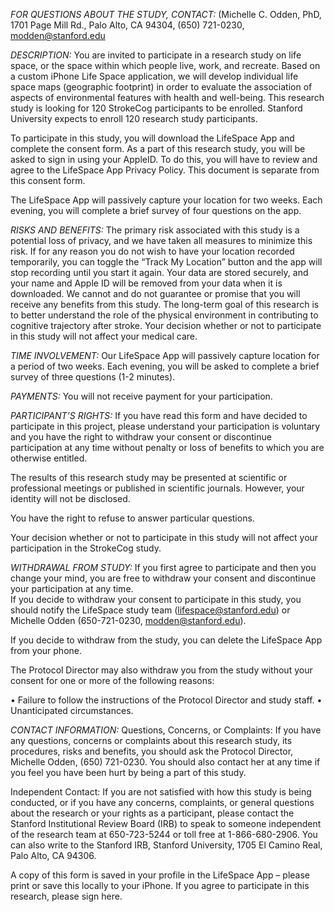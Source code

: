 *FOR QUESTIONS ABOUT THE STUDY, CONTACT:* 
(Michelle C. Odden, PhD, 1701 Page Mill Rd., Palo Alto, CA 94304, (650) 721-0230, modden@stanford.edu

*DESCRIPTION:*
You are invited to participate in a research study on life space, or the space within which people live, work, and recreate. Based on a custom iPhone Life Space application, we will develop individual life space maps (geographic footprint) in order to evaluate the association of aspects of environmental features with health and well-being. This research study is looking for 120 StrokeCog participants to be enrolled. Stanford University expects to enroll 120 research study participants.

To participate in this study, you will download the LifeSpace App and complete the consent form. As a part of this research study, you will be asked to sign in using your AppleID. To do this, you will have to review and agree to the LifeSpace App Privacy Policy. This document is separate from this consent form.

The LifeSpace App will passively capture your location for two weeks. Each evening, you will complete a brief survey of four questions on the app.  

*RISKS AND BENEFITS:*
The primary risk associated with this study is a potential loss of privacy, and we have taken all measures to minimize this risk. If for any reason you do not wish to have your location recorded temporarily, you can toggle the “Track My Location” button and the app will stop recording until you start it again. Your data are stored securely, and your name and Apple ID will be removed from your data when it is downloaded. 
We cannot and do not guarantee or promise that you will receive any benefits from this study. The long-term goal of this research is to better understand the role of the physical environment in contributing to cognitive trajectory after stroke.
Your decision whether or not to participate in this study will not affect your medical care.

*TIME INVOLVEMENT:* 
Our LifeSpace App will passively capture location for a period of two weeks. Each evening, you will be asked to complete a brief survey of three questions (1-2 minutes). 

*PAYMENTS:*
You will not receive payment for your participation. 

*PARTICIPANT’S RIGHTS:* 
If you have read this form and have decided to participate in this project, please understand your participation is voluntary and you have the right to withdraw your consent or discontinue participation at any time without penalty or loss of benefits to which you are otherwise entitled. 

The results of this research study may be presented at scientific or professional meetings or published in scientific journals.  However, your identity will not be disclosed.

You have the right to refuse to answer particular questions. 

Your decision whether or not to participate in this study will not affect your participation in the StrokeCog study. 

*WITHDRAWAL FROM STUDY:*
If you first agree to participate and then you change your mind, you are free to withdraw your consent and discontinue your participation at any time.  
If you decide to withdraw your consent to participate in this study, you should notify the LifeSpace study team (lifespace@stanford.edu) or Michelle Odden (650-721-0230, modden@stanford.edu).

If you decide to withdraw from the study, you can delete the LifeSpace App from your phone. 

The Protocol Director may also withdraw you from the study without your consent for one or more of the following reasons: 

•    Failure to follow the instructions of the Protocol Director and study staff.
•    Unanticipated circumstances.

*CONTACT INFORMATION:*
Questions, Concerns, or Complaints: If you have any questions, concerns or complaints about this research study, its procedures, risks and benefits, you should ask the Protocol Director, Michelle Odden, (650) 721-0230. You should also contact her at any time if you feel you have been hurt by being a part of this study.

Independent Contact: If you are not satisfied with how this study is being conducted, or if you have any concerns, complaints, or general questions about the research or your rights as a participant, please contact the Stanford Institutional Review Board (IRB) to speak to someone independent of the research team at 650-723-5244 or toll free at 1-866-680-2906.  You can also write to the Stanford IRB, Stanford University, 1705 El Camino Real, Palo Alto, CA 94306.

A copy of this form is saved in your profile in the LifeSpace App – please print or save this locally to your iPhone. If you agree to participate in this research, please sign here.
